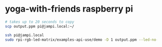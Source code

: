 # yoga-with-friends raspberry pi 

```bash
# takes up to 20 seconds to copy
scp output.ppm pi@jampi.local:~/

ssh pi@jampi.local
sudo rpi-rgb-led-matrix/examples-api-use/demo -D 1 output.ppm --led-no-hardware-pulse --led-rows=16 --led-cols=32 -m 0 --led-brightness=50
```
